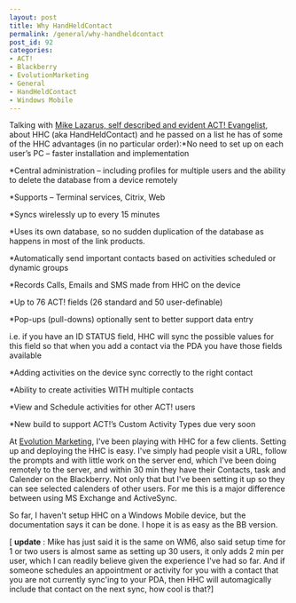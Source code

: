 ```yaml
---
layout: post
title: Why HandHeldContact
permalink: /general/why-handheldcontact
post_id: 92
categories:
- ACT!
- Blackberry
- EvolutionMarketing
- General
- HandHeldContact
- Windows Mobile
---
```


Talking with
[Mike Lazarus, self described and evident ACT! Evangelist](http://www.GLComputing.com.au/HHC), about HHC (aka HandHeldContact) and he passed on a list he has of some of the HHC advantages (in no particular order):*No need to set up on each user’s PC – faster installation and implementation


*Central administration – including profiles for multiple users and the ability to delete the database from a device remotely


*Supports – Terminal services, Citrix, Web


*Syncs wirelessly up to every 15 minutes


*Uses its own database, so no sudden duplication of the database as happens in most of the link products.


*Automatically send important contacts based on activities scheduled or dynamic groups


*Records Calls, Emails and SMS made from HHC on the device


*Up to 76 ACT! fields (26 standard and 50 user-definable)


*Pop-ups (pull-downs) optionally sent to better support data entry


i.e. if you have an ID STATUS field, HHC will sync the possible values for this field so that when you add a contact via the PDA you have those fields available


*Adding activities on the device sync correctly to the right contact


*Ability to create activities WITH multiple contacts


*View and Schedule activities for other ACT! users


*New build to support ACT!’s Custom Activity Types due very soon

At
[Evolution Marketing](http://www.evolutionmarketing.com.au/), I've been playing with HHC for a few clients. Setting up and deploying the HHC is easy. I've simply had people visit a URL, follow the prompts and with little work on the server end, which I've been doing remotely to the server, and within 30 min they have their Contacts, task and Calender on the Blackberry. Not only that but I've been setting it up so they can see selected calenders of other users. For me this is a major difference between using MS Exchange and ActiveSync.

So far, I haven't setup HHC on a Windows Mobile device, but the documentation says it can be done. I hope it is as easy as the BB version.

[
**update**
: Mike has just said it is the same on WM6, also said setup time for 1 or two users is almost same as setting up 30 users, it only adds 2 min per user, which I can readily believe given the experience I've had so far.
And if someone schedules an appointment or activity for you with a contact that you are not currently sync'ing to your PDA, then HHC will automagically include that contact on the next sync, how cool is that?]

